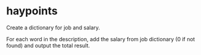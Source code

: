 # haypoints

Create a dictionary for job and salary.

For each word in the description, add the salary from job dictionary (0 if not found) and output the total result. 
